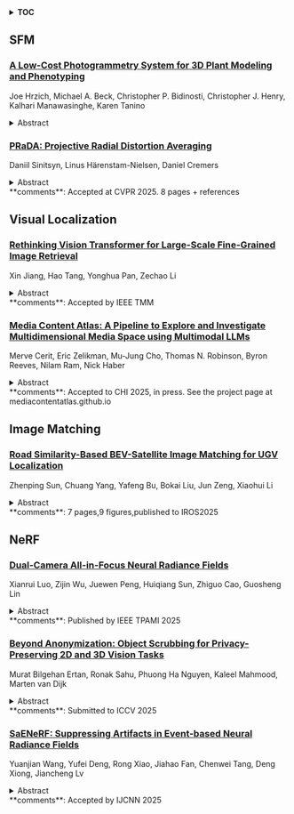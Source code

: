 <details>
  <summary><b>TOC</b></summary>
  <ol>
    <li><a href=#sfm>SFM</a></li>
      <ul>
        <li><a href=#A-Low-Cost-Photogrammetry-System-for-3D-Plant-Modeling-and-Phenotyping>A Low-Cost Photogrammetry System for 3D Plant Modeling and Phenotyping</a></li>
        <li><a href=#PRaDA:-Projective-Radial-Distortion-Averaging>PRaDA: Projective Radial Distortion Averaging</a></li>
      </ul>
    </li>
    <li><a href=#visual-localization>Visual Localization</a></li>
      <ul>
        <li><a href=#Rethinking-Vision-Transformer-for-Large-Scale-Fine-Grained-Image-Retrieval>Rethinking Vision Transformer for Large-Scale Fine-Grained Image Retrieval</a></li>
        <li><a href=#Media-Content-Atlas:-A-Pipeline-to-Explore-and-Investigate-Multidimensional-Media-Space-using-Multimodal-LLMs>Media Content Atlas: A Pipeline to Explore and Investigate Multidimensional Media Space using Multimodal LLMs</a></li>
      </ul>
    </li>
    <li><a href=#image-matching>Image Matching</a></li>
      <ul>
        <li><a href=#Road-Similarity-Based-BEV-Satellite-Image-Matching-for-UGV-Localization>Road Similarity-Based BEV-Satellite Image Matching for UGV Localization</a></li>
      </ul>
    </li>
    <li><a href=#nerf>NeRF</a></li>
      <ul>
        <li><a href=#Dual-Camera-All-in-Focus-Neural-Radiance-Fields>Dual-Camera All-in-Focus Neural Radiance Fields</a></li>
        <li><a href=#Beyond-Anonymization:-Object-Scrubbing-for-Privacy-Preserving-2D-and-3D-Vision-Tasks>Beyond Anonymization: Object Scrubbing for Privacy-Preserving 2D and 3D Vision Tasks</a></li>
        <li><a href=#SaENeRF:-Suppressing-Artifacts-in-Event-based-Neural-Radiance-Fields>SaENeRF: Suppressing Artifacts in Event-based Neural Radiance Fields</a></li>
      </ul>
    </li>
  </ol>
</details>

## SFM  

### [A Low-Cost Photogrammetry System for 3D Plant Modeling and Phenotyping](http://arxiv.org/abs/2504.16840)  
Joe Hrzich, Michael A. Beck, Christopher P. Bidinosti, Christopher J. Henry, Kalhari Manawasinghe, Karen Tanino  
<details>  
  <summary>Abstract</summary>  
  <ol>  
    We present an open-source, low-cost photogrammetry system for 3D plant modeling and phenotyping. The system uses a structure-from-motion approach to reconstruct 3D representations of the plants via point clouds. Using wheat as an example, we demonstrate how various phenotypic traits can be computed easily from the point clouds. These include standard measurements such as plant height and radius, as well as features that would be more cumbersome to measure by hand, such as leaf angles and convex hull. We further demonstrate the utility of the system through the investigation of specific metrics that may yield objective classifications of erectophile versus planophile wheat canopy architectures.  
  </ol>  
</details>  
  
### [PRaDA: Projective Radial Distortion Averaging](http://arxiv.org/abs/2504.16499)  
Daniil Sinitsyn, Linus Härenstam-Nielsen, Daniel Cremers  
<details>  
  <summary>Abstract</summary>  
  <ol>  
    We tackle the problem of automatic calibration of radially distorted cameras in challenging conditions. Accurately determining distortion parameters typically requires either 1) solving the full Structure from Motion (SfM) problem involving camera poses, 3D points, and the distortion parameters, which is only possible if many images with sufficient overlap are provided, or 2) relying heavily on learning-based methods that are comparatively less accurate. In this work, we demonstrate that distortion calibration can be decoupled from 3D reconstruction, maintaining the accuracy of SfM-based methods while avoiding many of the associated complexities. This is achieved by working in Projective Space, where the geometry is unique up to a homography, which encapsulates all camera parameters except for distortion. Our proposed method, Projective Radial Distortion Averaging, averages multiple distortion estimates in a fully projective framework without creating 3d points and full bundle adjustment. By relying on pairwise projective relations, our methods support any feature-matching approaches without constructing point tracks across multiple images.  
  </ol>  
</details>  
**comments**: Accepted at CVPR 2025. 8 pages + references  
  
  



## Visual Localization  

### [Rethinking Vision Transformer for Large-Scale Fine-Grained Image Retrieval](http://arxiv.org/abs/2504.16691)  
Xin Jiang, Hao Tang, Yonghua Pan, Zechao Li  
<details>  
  <summary>Abstract</summary>  
  <ol>  
    Large-scale fine-grained image retrieval (FGIR) aims to retrieve images belonging to the same subcategory as a given query by capturing subtle differences in a large-scale setting. Recently, Vision Transformers (ViT) have been employed in FGIR due to their powerful self-attention mechanism for modeling long-range dependencies. However, most Transformer-based methods focus primarily on leveraging self-attention to distinguish fine-grained details, while overlooking the high computational complexity and redundant dependencies inherent to these models, limiting their scalability and effectiveness in large-scale FGIR. In this paper, we propose an Efficient and Effective ViT-based framework, termed \textbf{EET}, which integrates token pruning module with a discriminative transfer strategy to address these limitations. Specifically, we introduce a content-based token pruning scheme to enhance the efficiency of the vanilla ViT, progressively removing background or low-discriminative tokens at different stages by exploiting feature responses and self-attention mechanism. To ensure the resulting efficient ViT retains strong discriminative power, we further present a discriminative transfer strategy comprising both \textit{discriminative knowledge transfer} and \textit{discriminative region guidance}. Using a distillation paradigm, these components transfer knowledge from a larger ``teacher'' ViT to a more efficient ``student'' model, guiding the latter to focus on subtle yet crucial regions in a cost-free manner. Extensive experiments on two widely-used fine-grained datasets and four large-scale fine-grained datasets demonstrate the effectiveness of our method. Specifically, EET reduces the inference latency of ViT-Small by 42.7\% and boosts the retrieval performance of 16-bit hash codes by 5.15\% on the challenging NABirds dataset.  
  </ol>  
</details>  
**comments**: Accepted by IEEE TMM  
  
### [Media Content Atlas: A Pipeline to Explore and Investigate Multidimensional Media Space using Multimodal LLMs](http://arxiv.org/abs/2504.16323)  
Merve Cerit, Eric Zelikman, Mu-Jung Cho, Thomas N. Robinson, Byron Reeves, Nilam Ram, Nick Haber  
<details>  
  <summary>Abstract</summary>  
  <ol>  
    As digital media use continues to evolve and influence various aspects of life, developing flexible and scalable tools to study complex media experiences is essential. This study introduces the Media Content Atlas (MCA), a novel pipeline designed to help researchers investigate large-scale screen data beyond traditional screen-use metrics. Leveraging multimodal large language models (MLLMs), MCA enables moment-by-moment content analysis, content-based clustering, topic modeling, image retrieval, and interactive visualizations. Evaluated on 1.12 million smartphone screenshots continuously captured during screen use from 112 adults over an entire month, MCA facilitates open-ended exploration and hypothesis generation as well as hypothesis-driven investigations at an unprecedented scale. Expert evaluators underscored its usability and potential for research and intervention design, with clustering results rated 96% relevant and descriptions 83% accurate. By bridging methodological possibilities with domain-specific needs, MCA accelerates both inductive and deductive inquiry, presenting new opportunities for media and HCI research.  
  </ol>  
</details>  
**comments**: Accepted to CHI 2025, in press. See the project page at
  mediacontentatlas.github.io  
  
  



## Image Matching  

### [Road Similarity-Based BEV-Satellite Image Matching for UGV Localization](http://arxiv.org/abs/2504.16346)  
Zhenping Sun, Chuang Yang, Yafeng Bu, Bokai Liu, Jun Zeng, Xiaohui Li  
<details>  
  <summary>Abstract</summary>  
  <ol>  
    To address the challenge of autonomous UGV localization in GNSS-denied off-road environments,this study proposes a matching-based localization method that leverages BEV perception image and satellite map within a road similarity space to achieve high-precision positioning.We first implement a robust LiDAR-inertial odometry system, followed by the fusion of LiDAR and image data to generate a local BEV perception image of the UGV. This approach mitigates the significant viewpoint discrepancy between ground-view images and satellite map. The BEV image and satellite map are then projected into the road similarity space, where normalized cross correlation (NCC) is computed to assess the matching score.Finally, a particle filter is employed to estimate the probability distribution of the vehicle's pose.By comparing with GNSS ground truth, our localization system demonstrated stability without divergence over a long-distance test of 10 km, achieving an average lateral error of only 0.89 meters and an average planar Euclidean error of 3.41 meters. Furthermore, it maintained accurate and stable global localization even under nighttime conditions, further validating its robustness and adaptability.  
  </ol>  
</details>  
**comments**: 7 pages,9 figures,published to IROS2025  
  
  



## NeRF  

### [Dual-Camera All-in-Focus Neural Radiance Fields](http://arxiv.org/abs/2504.16636)  
Xianrui Luo, Zijin Wu, Juewen Peng, Huiqiang Sun, Zhiguo Cao, Guosheng Lin  
<details>  
  <summary>Abstract</summary>  
  <ol>  
    We present the first framework capable of synthesizing the all-in-focus neural radiance field (NeRF) from inputs without manual refocusing. Without refocusing, the camera will automatically focus on the fixed object for all views, and current NeRF methods typically using one camera fail due to the consistent defocus blur and a lack of sharp reference. To restore the all-in-focus NeRF, we introduce the dual-camera from smartphones, where the ultra-wide camera has a wider depth-of-field (DoF) and the main camera possesses a higher resolution. The dual camera pair saves the high-fidelity details from the main camera and uses the ultra-wide camera's deep DoF as reference for all-in-focus restoration. To this end, we first implement spatial warping and color matching to align the dual camera, followed by a defocus-aware fusion module with learnable defocus parameters to predict a defocus map and fuse the aligned camera pair. We also build a multi-view dataset that includes image pairs of the main and ultra-wide cameras in a smartphone. Extensive experiments on this dataset verify that our solution, termed DC-NeRF, can produce high-quality all-in-focus novel views and compares favorably against strong baselines quantitatively and qualitatively. We further show DoF applications of DC-NeRF with adjustable blur intensity and focal plane, including refocusing and split diopter.  
  </ol>  
</details>  
**comments**: Published by IEEE TPAMI 2025  
  
### [Beyond Anonymization: Object Scrubbing for Privacy-Preserving 2D and 3D Vision Tasks](http://arxiv.org/abs/2504.16557)  
Murat Bilgehan Ertan, Ronak Sahu, Phuong Ha Nguyen, Kaleel Mahmood, Marten van Dijk  
<details>  
  <summary>Abstract</summary>  
  <ol>  
    We introduce ROAR (Robust Object Removal and Re-annotation), a scalable framework for privacy-preserving dataset obfuscation that eliminates sensitive objects instead of modifying them. Our method integrates instance segmentation with generative inpainting to remove identifiable entities while preserving scene integrity. Extensive evaluations on 2D COCO-based object detection show that ROAR achieves 87.5% of the baseline detection average precision (AP), whereas image dropping achieves only 74.2% of the baseline AP, highlighting the advantage of scrubbing in preserving dataset utility. The degradation is even more severe for small objects due to occlusion and loss of fine-grained details. Furthermore, in NeRF-based 3D reconstruction, our method incurs a PSNR loss of at most 1.66 dB while maintaining SSIM and improving LPIPS, demonstrating superior perceptual quality. Our findings establish object removal as an effective privacy framework, achieving strong privacy guarantees with minimal performance trade-offs. The results highlight key challenges in generative inpainting, occlusion-robust segmentation, and task-specific scrubbing, setting the foundation for future advancements in privacy-preserving vision systems.  
  </ol>  
</details>  
**comments**: Submitted to ICCV 2025  
  
### [SaENeRF: Suppressing Artifacts in Event-based Neural Radiance Fields](http://arxiv.org/abs/2504.16389)  
Yuanjian Wang, Yufei Deng, Rong Xiao, Jiahao Fan, Chenwei Tang, Deng Xiong, Jiancheng Lv  
<details>  
  <summary>Abstract</summary>  
  <ol>  
    Event cameras are neuromorphic vision sensors that asynchronously capture changes in logarithmic brightness changes, offering significant advantages such as low latency, low power consumption, low bandwidth, and high dynamic range. While these characteristics make them ideal for high-speed scenarios, reconstructing geometrically consistent and photometrically accurate 3D representations from event data remains fundamentally challenging. Current event-based Neural Radiance Fields (NeRF) methods partially address these challenges but suffer from persistent artifacts caused by aggressive network learning in early stages and the inherent noise of event cameras. To overcome these limitations, we present SaENeRF, a novel self-supervised framework that effectively suppresses artifacts and enables 3D-consistent, dense, and photorealistic NeRF reconstruction of static scenes solely from event streams. Our approach normalizes predicted radiance variations based on accumulated event polarities, facilitating progressive and rapid learning for scene representation construction. Additionally, we introduce regularization losses specifically designed to suppress artifacts in regions where photometric changes fall below the event threshold and simultaneously enhance the light intensity difference of non-zero events, thereby improving the visual fidelity of the reconstructed scene. Extensive qualitative and quantitative experiments demonstrate that our method significantly reduces artifacts and achieves superior reconstruction quality compared to existing methods. The code is available at https://github.com/Mr-firework/SaENeRF.  
  </ol>  
</details>  
**comments**: Accepted by IJCNN 2025  
  
  



